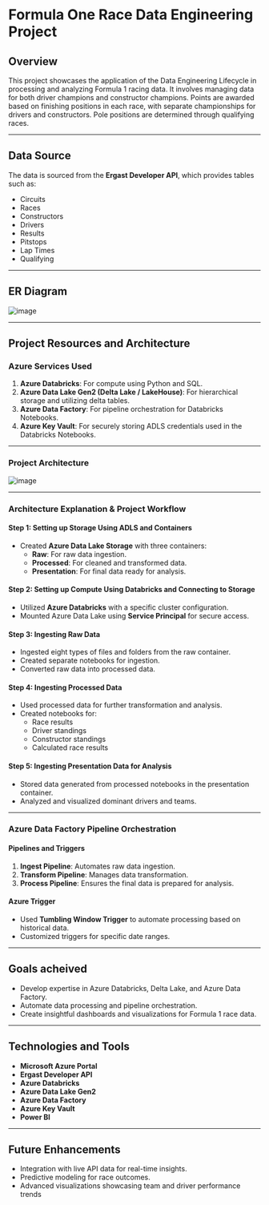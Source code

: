 # Formula One Race Data Engineering Project

## Overview
This project showcases the application of the Data Engineering Lifecycle in processing and analyzing Formula 1 racing data. It involves managing data for both driver champions and constructor champions. Points are awarded based on finishing positions in each race, with separate championships for drivers and constructors. Pole positions are determined through qualifying races.

----

## Data Source
The data is sourced from the **Ergast Developer API**, which provides tables such as:
- Circuits
- Races
- Constructors
- Drivers
- Results
- Pitstops
- Lap Times
- Qualifying

--- 

## ER Diagram
![image](https://github.com/user-attachments/assets/604326b3-c9be-49a6-bf3b-fb23e6885a3e)

--- 
## Project Resources and Architecture

### Azure Services Used
1. **Azure Databricks**: For compute using Python and SQL.
2. **Azure Data Lake Gen2 (Delta Lake / LakeHouse)**: For hierarchical storage and utilizing delta tables.
3. **Azure Data Factory**: For pipeline orchestration for Databricks Notebooks.
4. **Azure Key Vault**: For securely storing ADLS credentials used in the Databricks Notebooks.

---

### Project Architecture
![image](https://github.com/user-attachments/assets/d9941927-83bf-4cfa-bd1b-7f7d0fd7d271)

---

### Architecture Explanation & Project Workflow

#### **Step 1: Setting up Storage Using ADLS and Containers**
- Created **Azure Data Lake Storage** with three containers:
  - **Raw**: For raw data ingestion.
  - **Processed**: For cleaned and transformed data.
  - **Presentation**: For final data ready for analysis.

#### **Step 2: Setting up Compute Using Databricks and Connecting to Storage**
- Utilized **Azure Databricks** with a specific cluster configuration.
- Mounted Azure Data Lake using **Service Principal** for secure access.

#### **Step 3: Ingesting Raw Data**
- Ingested eight types of files and folders from the raw container.
- Created separate notebooks for ingestion.
- Converted raw data into processed data.

#### **Step 4: Ingesting Processed Data**
- Used processed data for further transformation and analysis.
- Created notebooks for:
  - Race results
  - Driver standings
  - Constructor standings
  - Calculated race results

#### **Step 5: Ingesting Presentation Data for Analysis**
- Stored data generated from processed notebooks in the presentation container.
- Analyzed and visualized dominant drivers and teams.

---

### Azure Data Factory Pipeline Orchestration

#### **Pipelines and Triggers**
1. **Ingest Pipeline**: Automates raw data ingestion.
2. **Transform Pipeline**: Manages data transformation.
3. **Process Pipeline**: Ensures the final data is prepared for analysis.

#### **Azure Trigger**
- Used **Tumbling Window Trigger** to automate processing based on historical data.
- Customized triggers for specific date ranges.

---

## Goals acheived
- Develop expertise in Azure Databricks, Delta Lake, and Azure Data Factory.
- Automate data processing and pipeline orchestration.
- Create insightful dashboards and visualizations for Formula 1 race data.

---

## Technologies and Tools
- **Microsoft Azure Portal**
- **Ergast Developer API**
- **Azure Databricks**
- **Azure Data Lake Gen2**
- **Azure Data Factory**
- **Azure Key Vault**
- **Power BI**

---

## Future Enhancements
- Integration with live API data for real-time insights.
- Predictive modeling for race outcomes.
- Advanced visualizations showcasing team and driver performance trends
